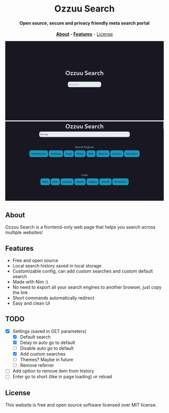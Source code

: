 <div align=center>

# **Ozzuu Search**

#### Open source, secure and privacy friendly meta search portal

**[About](#about) - [Features](#features)** - [License](#license)

</div>

![Clean state](images/clean.png)
![Search state](images/search.png)

## About

Ozzuu Search is a frontend-only web page that helps you search across multiple websites!

## Features

- Free and open source
- Local search history saved in local storage
- Customizable config, can add custom searches and custom default search
- Made with Nim :)
- No need to export all your search engines to another browser, just copy the link
- Short commands automatically redirect
- Easy and clean UI

## TODO

- [x] Settings (saved in GET parameters)
  - [x] Default search
  - [x] Delay to auto go to default
  - [ ] Disable auto go to default
  - [x] Add custom searches
  - [ ] Themes? Maybe in future
  - [ ] Remove referrer
- [ ] Add option to remove item from history
- [ ] Enter go to short (like in page loading) or reload

## License

This website is free and open source software licensed over MIT license.
